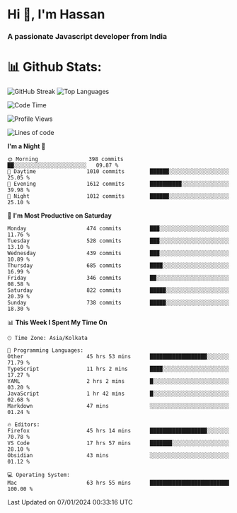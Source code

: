 # Hi 👋, I'm Hassan
### A passionate Javascript developer from India


# 📊 Github Stats:
![GitHub Streak](https://github-readme-streak-stats.herokuapp.com/?user=codeblooded47&theme=dracula&hide_border=false)
![Top Languages](https://github-readme-stats.vercel.app/api/top-langs/?username=codeblooded47&layout=compact&theme=dracula)



<!--START_SECTION:waka-->
![Code Time](http://img.shields.io/badge/Code%20Time-95%20hrs%2038%20mins-blue)

![Profile Views](http://img.shields.io/badge/Profile%20Views-114-blue)

![Lines of code](https://img.shields.io/badge/From%20Hello%20World%20I%27ve%20Written-23.3%20million%20lines%20of%20code-blue)

**I'm a Night 🦉** 

```text
🌞 Morning                398 commits         ██░░░░░░░░░░░░░░░░░░░░░░░   09.87 % 
🌆 Daytime                1010 commits        ██████░░░░░░░░░░░░░░░░░░░   25.05 % 
🌃 Evening                1612 commits        ██████████░░░░░░░░░░░░░░░   39.98 % 
🌙 Night                  1012 commits        ██████░░░░░░░░░░░░░░░░░░░   25.10 % 
```
📅 **I'm Most Productive on Saturday** 

```text
Monday                   474 commits         ███░░░░░░░░░░░░░░░░░░░░░░   11.76 % 
Tuesday                  528 commits         ███░░░░░░░░░░░░░░░░░░░░░░   13.10 % 
Wednesday                439 commits         ███░░░░░░░░░░░░░░░░░░░░░░   10.89 % 
Thursday                 685 commits         ████░░░░░░░░░░░░░░░░░░░░░   16.99 % 
Friday                   346 commits         ██░░░░░░░░░░░░░░░░░░░░░░░   08.58 % 
Saturday                 822 commits         █████░░░░░░░░░░░░░░░░░░░░   20.39 % 
Sunday                   738 commits         █████░░░░░░░░░░░░░░░░░░░░   18.30 % 
```


📊 **This Week I Spent My Time On** 

```text
🕑︎ Time Zone: Asia/Kolkata

💬 Programming Languages: 
Other                    45 hrs 53 mins      ██████████████████░░░░░░░   71.79 % 
TypeScript               11 hrs 2 mins       ████░░░░░░░░░░░░░░░░░░░░░   17.27 % 
YAML                     2 hrs 2 mins        █░░░░░░░░░░░░░░░░░░░░░░░░   03.20 % 
JavaScript               1 hr 42 mins        █░░░░░░░░░░░░░░░░░░░░░░░░   02.68 % 
Markdown                 47 mins             ░░░░░░░░░░░░░░░░░░░░░░░░░   01.24 % 

🔥 Editors: 
Firefox                  45 hrs 14 mins      ██████████████████░░░░░░░   70.78 % 
VS Code                  17 hrs 57 mins      ███████░░░░░░░░░░░░░░░░░░   28.10 % 
Obsidian                 43 mins             ░░░░░░░░░░░░░░░░░░░░░░░░░   01.12 % 

💻 Operating System: 
Mac                      63 hrs 55 mins      █████████████████████████   100.00 % 
```


 Last Updated on 07/01/2024 00:33:16 UTC
<!--END_SECTION:waka-->

